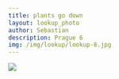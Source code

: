 ```yaml
---
title: plants go down
layout: lookup_photo
author: Sebastian
description: Prague 6
img: /img/lookup/lookup-8.jpg
---
```


<img src="{{ site.baseurl }}/img/lookup/lookup-8.jpg">

